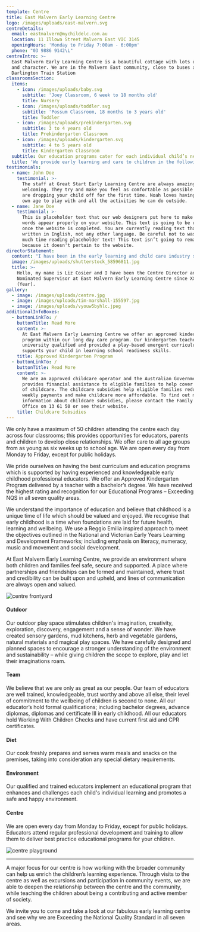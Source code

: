 ```yaml
---
template: Centre
title: East Malvern Early Learning Centre
logo: /images/uploads/east-malvern.svg
centreDetails:
  email: eastmalvern@mychildelc.com.au
  location: 11 Illowa Street Malvern East VIC 3145
  openingHours: 'Monday to Friday 7:00am - 6:00pm'
  phone: "03 9886 9142\L"
centreIntro: >-
  East Malvern Early Learning Centre is a beautiful cottage with lots of charm
  and character. We are in the Malvern East community, close to buses and
  Darlington Train Station
classroomsSection:
  items:
    - icon: /images/uploads/baby.svg
      subtitle: 'Joey Classroom, 6 week to 18 months old'
      title: Nursery
    - icon: /images/uploads/toddler.svg
      subtitle: 'Possum Classroom, 18 months to 3 years old'
      title: Toddler
    - icon: /images/uploads/prekindergarten.svg
      subtitle: 3 to 4 years old
      title: Prekindergarten Classroom
    - icon: /images/uploads/kindergarten.svg
      subtitle: 4 to 5 years old
      title: Kindergarten Classroom
  subtitle: Our education programs cater for each individual child’s needs.
  title: 'We provide early learning and care to children in the following classrooms:'
testimonials:
  - name: John Doe
    testimonial: >-
      The staff at Great Start Early Learning Centre are always amazing and very
      welcoming. They try and make you feel as comfortable as possible when you
      are dropping your child off for the first time. Noah loves having kids his
      own age to play with and all the activities he can do outside.
  - name: Jane Doe
    testimonial: >-
      This is placeholder text that our web designers put here to make sure
      words appear properly on your website. This text is going to be replaced
      once the website is completed. You are currently reading text that is
      written in English, not any other language. Be careful not to waste too
      much time reading placeholder text! This text isn’t going to remain here
      because it doesn't pertain to the website.
directorStatement:
  content: "I have been in the early learning and child care industry since 19XX and I have an Advanced Diploma in Early Childhood Education.\LI am very passionate about the Reggio Emilia Approach. We tailor our curriculum to encourage learning and lay down strong foundations which are so vital in the early years. Our curriculum is designed to address the children’s interests and to develop their skills. Our programming format is unique and is designed to address key learning areas including social skills, language, maths, investigation, creative pursuits, fine and gross motor skills, sensory experiences, cultural experiences and environmental understanding. In addition to this it addresses the Outcomes as outlined in the Early Years Learning Frameworks.\n\nI believe that each child is unique and learns and explores in his or her own way. Therefore, we encourage building on their own interests and strengths through scaffolding, mentoring and facilitating their learning and development.\_I believe that our centre truly captivates this and we ignite the endless possibilities of  learning by embracing challenges and rejoicing in accomplishments through our various spaces, open-ended resources and our vibrant atmosphere.\n\nThe team I am fortunate to work with shares my passion for seeing children meet their potential. They are dedicated, professional, experienced and highly qualified.\n\n**We invite you to come and visit our centre to meet our team and to see for yourself our commitment to your child’s early learning journey.**"
  image: /images/uploads/shutterstock_58596811.jpg
  title: >-
    Hello, my name is Liz Cosier and I have been the Centre Director and
    Nominated Supervisor at East Malvern Early Learning Centre since XXXX
    (Year).
gallery:
  - image: /images/uploads/centre.jpg
  - image: /images/uploads/tim-marshall-155597.jpg
  - image: /images/uploads/vyouw5byhlc.jpeg
additionalInfoBoxes:
  - buttonLinkTo: /
    buttonTitle: Read More
    content: >-
      At East Malvern Early Learning Centre we offer an approved kindergarten
      program within our long day care program. Our kindergarten teachers are
      university qualified and provided a play-based emergent curriculum that
      supports your child in learning school readiness skills.
    title: Approved Kindergarten Program
  - buttonLinkTo: /
    buttonTitle: Read More
    content: >-
      We are an approved childcare operator and the Australian Government
      provides financial assistance to eligible families to help cover the cost
      of childcare. The childcare subsidies help eligible families reduce their
      weekly payments and make childcare more affordable. To find out more
      information about childcare subsidies, please contact the Family Assistant
      Office on 13 61 50 or see their website.
    title: Childcare Subsidies
---
```

We only have a maximum of 50 children attending the centre each day across four classrooms; this provides opportunities for educators, parents and children to develop close relationships. We offer care to all age groups from as young as six weeks up to school age. We are open every day from Monday to Friday, except for public holidays.

We pride ourselves on having the best curriculum and education programs which is supported by having experienced and knowledgeable early childhood professional educators. We offer an Approved Kindergarten Program delivered by a teacher with a bachelor’s degree. We have received the highest rating and recognition for our Educational Programs – Exceeding NQS in all seven quality areas.

We understand the importance of education and believe that childhood is a unique time of life which should be valued and enjoyed. We recognise that early childhood is a time when foundations are laid for future health, learning and wellbeing. We use a Reggio Emilia inspired approach to meet the objectives outlined in the National and Victorian Early Years Learning and Development Frameworks; including emphasis on literacy, numeracy, music and movement and social development.

At East Malvern Early Learning Centre, we provide an environment where both children and families feel safe, secure and supported. A place where partnerships and friendships can be formed and maintained, where trust and credibility can be built upon and upheld, and lines of communication are always open and valued.

![centre frontyard](/images/uploads/img_0772.jpg)

#### Outdoor

Our outdoor play space stimulates children's imagination, creativity, exploration, discovery, engagement and a sense of wonder. We have created sensory gardens, mud kitchens, herb and vegetable gardens, natural materials and magical play spaces. We have carefully designed and planned spaces to encourage a stronger understanding of the environment and sustainability – while giving children the scope to explore, play and let their imaginations roam.

#### Team

We believe that we are only as great as our people. Our team of educators are well trained, knowledgeable, trust worthy and above all else, their level of commitment to the wellbeing of children is second to none. All our educator’s hold formal qualifications; including bachelor degrees, advance diplomas, diplomas and certificate III in early childhood. All our educators hold Working With Children Checks and have current first aid and CPR certificates.

#### Diet

Our cook freshly prepares and serves warm meals and snacks on the premises, taking into consideration any special dietary requirements.

#### Environment

Our qualified and trained educators implement an educational program that enhances and challenges each child's individual learning and promotes a safe and happy environment.

#### Centre

We are open every day from Monday to Friday, except for public holidays. Educators attend regular professional development and training to allow them to deliver best practice educational programs for your children.

![centre playground](/images/uploads/centreimg2.jpg)

- - -

A major focus for our centre is how working with the broader community can help us enrich the children’s learning experience. Through visits to the centre as well as excursions and participation in community events, we are able to deepen the relationship between the centre and the community, while teaching the children about being a contributing and active member of society.

We invite you to come and take a look at our fabulous early learning centre and see why we are Exceeding the National Quality Standard in all seven areas.
